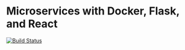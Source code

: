 

# Microservices with Docker, Flask, and React

[![Build Status](https://travis-ci.org/star498/teambook2.svg?branch=master)](https://travis-ci.org/star498/teambook2)
